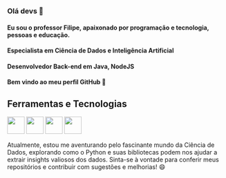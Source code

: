 ### Olá devs 👋

#### Eu sou o professor Filipe, apaixonado por programação e tecnologia, pessoas e educação.

#### Especialista em Ciência de Dados e Inteligência Artificial

#### Desenvolvedor Back-end em Java, NodeJS

#### Bem vindo ao meu perfil GitHub 👋

<!--
**dacasfilipe/dacasfilipe** is a ✨ _special_ ✨ repository because its `README.md` (this file) appears on your GitHub profile.

Here are some ideas to get you started:

- 🔭 I’m currently working on ...
- 🌱 I’m currently learning ...
- 👯 I’m looking to collaborate on ...
- 🤔 I’m looking for help with ...
- 💬 Ask me about ...
- 📫 How to reach me: ...
- 😄 Pronouns: ...
- ⚡ Fun fact: ...
-->

## Ferramentas e Tecnologias
<img src="https://cdn.jsdelivr.net/gh/devicons/devicon/icons/javascript/javascript-plain.svg" width="40" height="40"/> <img src="https://cdn.jsdelivr.net/gh/devicons/devicon/icons/java/java-original.svg" width="40" height="40"/> <img src="https://cdn.jsdelivr.net/gh/devicons/devicon/icons/html5/html5-original-wordmark.svg" width="40" height="40" /> <img src="https://cdn.jsdelivr.net/gh/devicons/devicon/icons/python/python-original.svg" width="40" height="40" />

Atualmente, estou me aventurando pelo fascinante mundo da Ciência de Dados, explorando como o Python e suas bibliotecas podem nos ajudar a extrair insights valiosos dos dados. Sinta-se à vontade para conferir meus repositórios e contribuir com sugestões e melhorias! 😄
          
          

          
          
          
